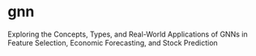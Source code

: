 # gnn
Exploring the Concepts, Types, and Real-World Applications of GNNs in Feature Selection, Economic Forecasting, and Stock Prediction
